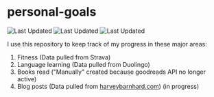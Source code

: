 # personal-goals
![Last Updated](https://img.shields.io/date/1625963241?color=FC4C02&label=Fitness%20Updated&logo=strava)
![Last Updated](https://img.shields.io/date/1625963241?color=7ac70c&label=Language%20Updated&logo=duolingo)
![Last Updated](https://img.shields.io/date/1625963241?color=e9e5cd&label=Books%20Updated&logo=goodreads)

I use this repository to keep track of my progress in these major areas:

1. Fitness (Data pulled from Strava)
2. Language learning (Data pulled from Duolingo)
3. Books read ("Manually" created because goodreads API no longer active)
4. Blog posts (Data pulled from [harveybarnhard.com](https://harveybarnhard.com)) (in progress)
